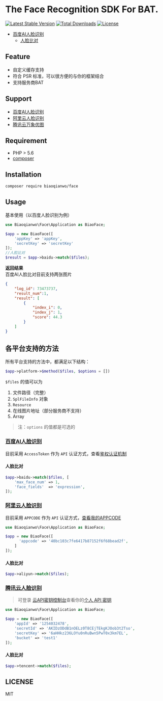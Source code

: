 # The Face Recognition SDK For BAT.

[![Latest Stable Version](https://poser.pugx.org/biaoqianwo/face/v/stable)](https://packagist.org/packages/biaoqianwo/face)
[![Total Downloads](https://poser.pugx.org/biaoqianwo/face/downloads)](https://packagist.org/packages/biaoqianwo/face)
[![License](https://poser.pugx.org/biaoqianwo/face/license)](https://packagist.org/packages/biaoqianwo/face)

- [百度AI人脸识别](#baidu-face)
    - [人脸比对](#baidu-match)

## Feature

 - 自定义缓存支持
 - 符合 PSR 标准，可以很方便的与你的框架结合
 - 支持服务商BAT

## Support

 - [百度AI人脸识别](http://ai.baidu.com/tech/face)
 - [阿里云人脸识别](https://data.aliyun.com/product/face)
 - [腾讯云万象优图](https://cloud.tencent.com/product/FaceRecognition)

## Requirement

 - PHP > 5.6
 - [composer](https://getcomposer.org/)

## Installation

```bash
composer require biaoqianwo/face
```

## Usage

基本使用（以百度人脸识别为例）

```php
use Biaoqianwo\Face\Application as BiaoFace;

$app = new BiaoFace([
    'appKey' => 'appKey',
    'secretKey' => 'secretKey'
]);
//人脸比对
$result = $app->baidu->match($files);
```

**返回结果**  
百度AI人脸比对目前支持两张图片
```json
{
    "log_id": 73473737,
    "result_num":1,
    "result": [
        {
            "index_i": 0,
            "index_j": 1,
            "score": 44.3
        }
    ]
}
```

## 各平台支持的方法

所有平台支持的方法中，都满足以下结构：

```php
$app->platform->$method($files, $options = [])
```

`$files` 的值可以为

 1. 文件路径（完整）
 2. `SplFileInfo` 对象
 3. `Resource`
 4. 在线图片地址（部分服务商不支持）
 5. Array

 > 注：`options` 的值都是可选的

<a name="baidu-face"></a>
### [百度AI人脸识别](http://ai.baidu.com/tech/face)

目前采用 `AccessToken` 作为 `API` 认证方式，查看[鉴权认证机制](http://ai.baidu.com/docs#/Auth/top)

<a name="baidu-match"></a>
#### 人脸比对
```php
$app->baidu->match($files, [
    'max_face_num' => 1,
    'face_fields'  => 'expression',
]);
```

<a name="aliyun-face"></a>
### [阿里云人脸识别](https://data.aliyun.com/product/face)

目前采用 `APPCODE` 作为 `API` 认证方式，[查看我的APPCODE](https://market.console.aliyun.com/imageconsole/index.htm)

```php
use Biaoqianwo\Face\Application as BiaoFace;

$app = new BiaoFace([
      'appcode' => '40bc103c7fe6417b87152f6f68bead2f',
    ]
]);
```

<a name="aliyun-match"></a>
#### 人脸比对
```php
$app->aliyun->match($files);
```

<a name="tencent-face"></a>
### [腾讯云人脸识别](https://cloud.tencent.com/product/FaceRecognition)

> 可登录 [云API密钥控制台](https://console.cloud.tencent.com/capi)查看你的[个人 API 密钥](https://console.cloud.tencent.com/capi)

```php
use Biaoqianwo\Face\Application as BiaoFace;

$app = new BiaoFace([
    'appId' => '1254032478',
    'secretId' => 'AKIDzODdB1nOELz0T8CEjTEkgKJOob3t2Tso',
    'secretKey' => '6aHHkz236LOYu0nRuBwn5PwT0x3km7EL',
    'bucket' => 'test1'
]);
```

<a name="tencent-match"></a>
#### 人脸比对
```php
$app->tencent->match($files);
```

## LICENSE
MIT
